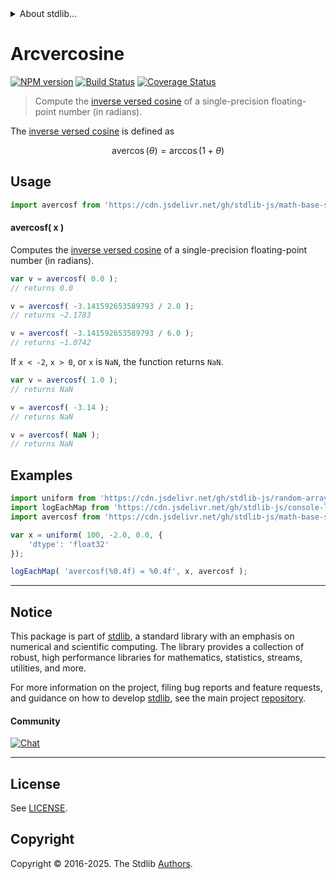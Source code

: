<!--

@license Apache-2.0

Copyright (c) 2024 The Stdlib Authors.

Licensed under the Apache License, Version 2.0 (the "License");
you may not use this file except in compliance with the License.
You may obtain a copy of the License at

   http://www.apache.org/licenses/LICENSE-2.0

Unless required by applicable law or agreed to in writing, software
distributed under the License is distributed on an "AS IS" BASIS,
WITHOUT WARRANTIES OR CONDITIONS OF ANY KIND, either express or implied.
See the License for the specific language governing permissions and
limitations under the License.

-->


<details>
  <summary>
    About stdlib...
  </summary>
  <p>We believe in a future in which the web is a preferred environment for numerical computation. To help realize this future, we've built stdlib. stdlib is a standard library, with an emphasis on numerical and scientific computation, written in JavaScript (and C) for execution in browsers and in Node.js.</p>
  <p>The library is fully decomposable, being architected in such a way that you can swap out and mix and match APIs and functionality to cater to your exact preferences and use cases.</p>
  <p>When you use stdlib, you can be absolutely certain that you are using the most thorough, rigorous, well-written, studied, documented, tested, measured, and high-quality code out there.</p>
  <p>To join us in bringing numerical computing to the web, get started by checking us out on <a href="https://github.com/stdlib-js/stdlib">GitHub</a>, and please consider <a href="https://opencollective.com/stdlib">financially supporting stdlib</a>. We greatly appreciate your continued support!</p>
</details>

# Arcvercosine

[![NPM version][npm-image]][npm-url] [![Build Status][test-image]][test-url] [![Coverage Status][coverage-image]][coverage-url] <!-- [![dependencies][dependencies-image]][dependencies-url] -->

> Compute the [inverse versed cosine][inverse-versed-cosine] of a single-precision floating-point number (in radians).

<section class="intro">

The [inverse versed cosine][inverse-versed-cosine] is defined as

<!-- <equation class="equation" label="eq:arcvercosine" align="center" raw="\operatorname{avercos}(\theta) = \arccos(1+\theta)" alt="Inverse versed cosine."> -->

```math
\mathop{\mathrm{avercos}}(\theta) = \arccos(1+\theta)
```

<!-- <div class="equation" align="center" data-raw-text="\operatorname{avercos}(\theta) = \arccos(1+\theta)" data-equation="eq:arcvercosine">
    <img src="https://cdn.jsdelivr.net/gh/stdlib-js/stdlib@bb29798906e119fcb2af99e94b60407a270c9b32/lib/node_modules/@stdlib/math/base/special/avercos/docs/img/equation_arcvercosine.svg" alt="Inverse versed cosine.">
    <br>
</div> -->

<!-- </equation> -->

</section>

<!-- /.intro -->



<section class="usage">

## Usage

```javascript
import avercosf from 'https://cdn.jsdelivr.net/gh/stdlib-js/math-base-special-avercosf@deno/mod.js';
```

#### avercosf( x )

Computes the [inverse versed cosine][inverse-versed-cosine] of a single-precision floating-point number (in radians).

```javascript
var v = avercosf( 0.0 );
// returns 0.0

v = avercosf( -3.141592653589793 / 2.0 );
// returns ~2.1783

v = avercosf( -3.141592653589793 / 6.0 );
// returns ~1.0742
```

If `x < -2`, `x > 0`, or `x` is `NaN`, the function returns `NaN`.

```javascript
var v = avercosf( 1.0 );
// returns NaN

v = avercosf( -3.14 );
// returns NaN

v = avercosf( NaN );
// returns NaN
```

</section>

<!-- /.usage -->

<section class="examples">

## Examples

<!-- eslint no-undef: "error" -->

```javascript
import uniform from 'https://cdn.jsdelivr.net/gh/stdlib-js/random-array-uniform@deno/mod.js';
import logEachMap from 'https://cdn.jsdelivr.net/gh/stdlib-js/console-log-each-map@deno/mod.js';
import avercosf from 'https://cdn.jsdelivr.net/gh/stdlib-js/math-base-special-avercosf@deno/mod.js';

var x = uniform( 100, -2.0, 0.0, {
    'dtype': 'float32'
});

logEachMap( 'avercosf(%0.4f) = %0.4f', x, avercosf );
```

</section>

<!-- /.examples -->

<!-- C interface documentation. -->



<!-- Section for related `stdlib` packages. Do not manually edit this section, as it is automatically populated. -->

<section class="related">

</section>

<!-- /.related -->

<!-- Section for all links. Make sure to keep an empty line after the `section` element and another before the `/section` close. -->


<section class="main-repo" >

* * *

## Notice

This package is part of [stdlib][stdlib], a standard library with an emphasis on numerical and scientific computing. The library provides a collection of robust, high performance libraries for mathematics, statistics, streams, utilities, and more.

For more information on the project, filing bug reports and feature requests, and guidance on how to develop [stdlib][stdlib], see the main project [repository][stdlib].

#### Community

[![Chat][chat-image]][chat-url]

---

## License

See [LICENSE][stdlib-license].


## Copyright

Copyright &copy; 2016-2025. The Stdlib [Authors][stdlib-authors].

</section>

<!-- /.stdlib -->

<!-- Section for all links. Make sure to keep an empty line after the `section` element and another before the `/section` close. -->

<section class="links">

[npm-image]: http://img.shields.io/npm/v/@stdlib/math-base-special-avercosf.svg
[npm-url]: https://npmjs.org/package/@stdlib/math-base-special-avercosf

[test-image]: https://github.com/stdlib-js/math-base-special-avercosf/actions/workflows/test.yml/badge.svg?branch=main
[test-url]: https://github.com/stdlib-js/math-base-special-avercosf/actions/workflows/test.yml?query=branch:main

[coverage-image]: https://img.shields.io/codecov/c/github/stdlib-js/math-base-special-avercosf/main.svg
[coverage-url]: https://codecov.io/github/stdlib-js/math-base-special-avercosf?branch=main

<!--

[dependencies-image]: https://img.shields.io/david/stdlib-js/math-base-special-avercosf.svg
[dependencies-url]: https://david-dm.org/stdlib-js/math-base-special-avercosf/main

-->

[chat-image]: https://img.shields.io/gitter/room/stdlib-js/stdlib.svg
[chat-url]: https://app.gitter.im/#/room/#stdlib-js_stdlib:gitter.im

[stdlib]: https://github.com/stdlib-js/stdlib

[stdlib-authors]: https://github.com/stdlib-js/stdlib/graphs/contributors

[umd]: https://github.com/umdjs/umd
[es-module]: https://developer.mozilla.org/en-US/docs/Web/JavaScript/Guide/Modules

[deno-url]: https://github.com/stdlib-js/math-base-special-avercosf/tree/deno
[deno-readme]: https://github.com/stdlib-js/math-base-special-avercosf/blob/deno/README.md
[umd-url]: https://github.com/stdlib-js/math-base-special-avercosf/tree/umd
[umd-readme]: https://github.com/stdlib-js/math-base-special-avercosf/blob/umd/README.md
[esm-url]: https://github.com/stdlib-js/math-base-special-avercosf/tree/esm
[esm-readme]: https://github.com/stdlib-js/math-base-special-avercosf/blob/esm/README.md
[branches-url]: https://github.com/stdlib-js/math-base-special-avercosf/blob/main/branches.md

[stdlib-license]: https://raw.githubusercontent.com/stdlib-js/math-base-special-avercosf/main/LICENSE

[inverse-versed-cosine]: https://en.wikipedia.org/wiki/Versine

<!-- <related-links> -->

<!-- </related-links> -->

</section>

<!-- /.links -->
